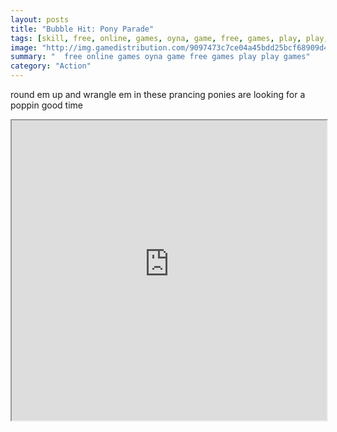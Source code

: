 ```yaml
---
layout: posts
title: "Bubble Hit: Pony Parade"
tags: [skill, free, online, games, oyna, game, free, games, play, play, games]
image: "http://img.gamedistribution.com/9097473c7ce04a45bdd25bcf68909d49.jpg"
summary: "  free online games oyna game free games play play games"
category: "Action"
---
```


round em up and wrangle em in these prancing ponies are looking for a poppin good time

<iframe width="100%" height="480px;" src="http://flash.gamedistribution.com?game=9097473c7ce04a45bdd25bcf68909d49"></iframe>